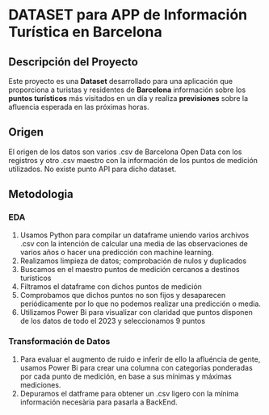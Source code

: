 # DATASET para APP de Información Turística en Barcelona

## Descripción del Proyecto
Este proyecto es una **Dataset** desarrollado para una aplicación que proporciona a turistas y residentes de **Barcelona** información sobre los **puntos turísticos** más visitados en un día y realiza **previsiones** sobre la afluencia esperada en las próximas horas. 

## Origen
El origen de los datos son varios .csv de Barcelona Open Data con los registros y otro .csv maestro con la información de los puntos de medición utilizados. 
No existe punto API para dicho dataset. 

## Metodologia
### EDA
1. Usamos Python para compilar un dataframe uniendo varios archivos .csv con la intención de calcular una media de las observaciones de varios años o hacer una predicción con machine learning.
2. Realizamos limpieza de datos; comprobación de nulos y duplicados
3. Buscamos en el maestro puntos de medición cercanos a destinos turísticos
4. Filtramos el dataframe con dichos puntos de medición
5. Comprobamos que dichos puntos no son fijos y desaparecen periódicamente por lo que no podemos realizar una predicción o media.
6. Utilizamos Power Bi para visualizar con claridad que puntos disponen de los datos de todo el 2023 y seleccionamos 9 puntos

### Transformación de Datos
1. Para evaluar el augmento de ruido e inferir de ello la afluéncia de gente, usamos Power Bi para crear una columna con categorias ponderadas por cada
   punto de medición, en base a sus mínimas y máximas mediciones.
2. Depuramos el datframe para obtener un .csv ligero con la mínima información necesària para pasarla a BackEnd.


